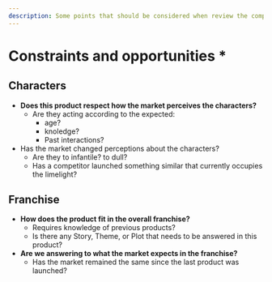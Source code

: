 ```yaml
---
description: Some points that should be considered when review the company activities.
---
```


# Constraints and opportunities \*

## Characters

* **Does this product respect how the market perceives the characters?**
  * Are they acting according to the expected:
    * age?
    * knoledge?
    * Past interactions?
* Has the market changed perceptions about the characters?
  * Are they to infantile? to dull?
  * Has a competitor launched something similar that currently occupies the limelight?

## Franchise

* **How does the product fit in the overall franchise?**
  * Requires knowledge of previous products?
  * Is there any Story, Theme, or Plot that needs to be answered in this product?
* **Are we answering to what the market expects in the franchise?**
  * Has the market  remained the same since the last product was launched?

